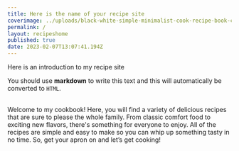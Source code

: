 ```yaml
---
title: Here is the name of your recipe site
coverimage: ../uploads/black-white-simple-minimalist-cook-recipe-book-cover.jpg
permalink: /
layout: recipeshome
published: true
date: 2023-02-07T13:07:41.194Z
---
```

Here is an introduction to my recipe site

You should use **markdown** to write this text and this will automatically be converted to `HTML`.

\
Welcome to my cookbook! Here, you will find a variety of delicious recipes that are sure to please the whole family. From classic comfort food to exciting new flavors, there's something for everyone to enjoy. All of the recipes are simple and easy to make so you can whip up something tasty in no time. So, get your apron on and let’s get cooking!